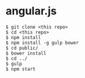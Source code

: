 
# angular.js 

    $ git clone <this repo>
    $ cd <this repo>
    $ npm install
    $ npm install -g gulp bower
    $ cd public/
    $ bower install
    $ cd ../
    $ gulp
    $ npm start
